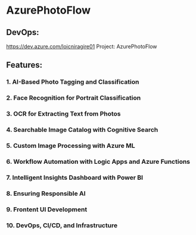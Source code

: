 # AzurePhotoFlow

## DevOps:
https://dev.azure.com/loicniragire01
Project: AzurePhotoFlow

## Features:
### 1. AI-Based Photo Tagging and Classification
### 2. Face Recognition for Portrait Classification
### 3. OCR for Extracting Text from Photos
### 4. Searchable Image Catalog with Cognitive Search
### 5. Custom Image Processing with Azure ML
### 6. Workflow Automation with Logic Apps and Azure Functions
### 7. Intelligent Insights Dashboard with Power BI
### 8. Ensuring Responsible AI
### 9. Frontent UI Development
### 10. DevOps, CI/CD, and Infrastructure
